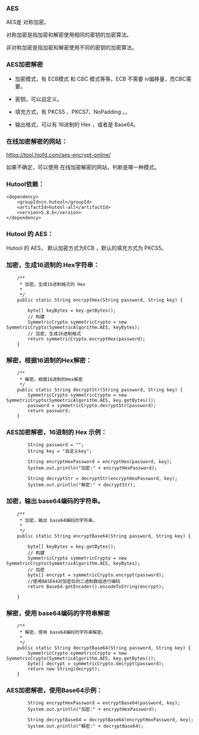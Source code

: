 ### AES

AES是 对称加密。

对称加密是指加密和解密使用相同的密钥的加密算法。

非对称加密是指加密和解密使用不同的密钥的加密算法。


### AES加密解密

- 加密模式，有 ECB模式 和 CBC 模式等等，ECB 不需要 iv偏移量，而CBC需要。
- 密钥，可以自定义。

- 填充方式，有 PKCS5 、PKCS7、NoPadding 。。

- 输出格式，可以有 16进制的 Hex ，或者是 Base64。



### 在线加密解密的网站：

https://tool.hiofd.com/aes-encrypt-online/

如果不确定，可以使用 在线加密解密的网站，判断是哪一种模式。



### Hutool依赖：



```
<dependency>
    <groupId>cn.hutool</groupId>
    <artifactId>hutool-all</artifactId>
    <version>5.8.6</version>
</dependency>
```



### Hutool 的 AES：

Hutool 的 AES， 默认加密方式为ECB  ，默认的填充方式为 PKCS5。



### 加密，生成16进制的 Hex字符串：

```
    /**
     * 加密。生成16进制格式的 Hex
     *
     */
    public static String encryptHex(String password, String key) {

        byte[] keyBytes = key.getBytes();
        // 构建
        SymmetricCrypto symmetricCrypto = new SymmetricCrypto(SymmetricAlgorithm.AES, keyBytes);
        // 加密，生成16进制格式
        return symmetricCrypto.encryptHex(password);
    }
```



### 解密，根据16进制的Hex解密：

```
    /**
     * 解密。根据16进制的Hex解密
     */
    public static String decryptStr(String password, String key) {
        SymmetricCrypto symmetricCrypto = new SymmetricCrypto(SymmetricAlgorithm.AES, key.getBytes());
        password = symmetricCrypto.decryptStr(password);
        return password;
    }
```



### AES加密解密，16进制的 Hex 示例：

```
        String password = "";
        String key = "自定义key";

        String encryptHexPassword = encryptHex(password, key);
        System.out.println("加密:" + encryptHexPassword);

        String decryptStr = decryptStr(encryptHexPassword, key);
        System.out.println("解密:" + decryptStr);
```





### 加密，输出 base64编码的字符串。

```
    /**
     * 加密，输出 base64编码的字符串。
     *
     */
    public static String encryptBase64(String password, String key) {

        byte[] keyBytes = key.getBytes();
        // 构建
        SymmetricCrypto symmetricCrypto = new SymmetricCrypto(SymmetricAlgorithm.AES, keyBytes);
        // 加密
        byte[] encrypt = symmetricCrypto.encrypt(password);
        //使用BASE64对加密后的二进制数组进行编码
        return Base64.getEncoder().encodeToString(encrypt);

    }
```



### 解密，使用 base64编码的字符串解密

```
    /**
     * 解密，使用 base64编码的字符串解密。
     *
     */
    public static String decryptBase64(String password, String key) {
        SymmetricCrypto symmetricCrypto = new SymmetricCrypto(SymmetricAlgorithm.AES, key.getBytes());
        byte[] decrypt = symmetricCrypto.decrypt(password);
        return new String(decrypt);
    }
```





### AES加密解密，使用Base64示例：

```
        String encryptHexPassword = encryptBase64(password, key);
        System.out.println("加密:" + encryptHexPassword);

        String decryptBase64 = decryptBase64(encryptHexPassword, key);
        System.out.println("解密:" + decryptBase64);
```
